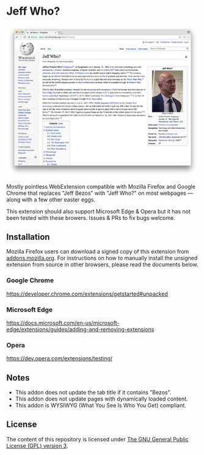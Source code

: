 # Jeff Who?

![Huh?](assets/who.png)

Mostly pointless WebExtension compatible with Mozilla Firefox and Google Chrome that replaces "Jeff Bezos" with "Jeff Who?" on most webpages — along with a few other easter eggs.

This extension should also support Microsoft Edge & Opera but it has not been tested with these browers. Issues & PRs to fix bugs welcome. 

## Installation

Mozilla Firefox users can download a signed copy of this extension from [addons.mozilla.org](https://addons.mozilla.org/en-US/firefox/addon/jeff-who/). For instructions on how to manually install the unsigned extension from source in other browsers, please read the documents below.

### Google Chrome

https://developer.chrome.com/extensions/getstarted#unpacked

### Microsoft Edge 

https://docs.microsoft.com/en-us/microsoft-edge/extensions/guides/adding-and-removing-extensions

### Opera

https://dev.opera.com/extensions/testing/

## Notes

* This addon does not update the tab title if it contains "Bezos".
* This addon does not update pages with dynamically loaded content.
* This addon is WYSIWYG (What You See Is Who You Get) compliant. 

## License

The content of this repository is licensed under [The GNU General Public License (GPL) version 3](http://www.gnu.org/licenses/gpl-3.0.html). 